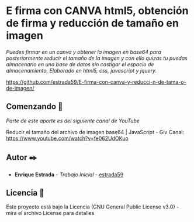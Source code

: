 # 


# E firma con CANVA html5, obtención de firma y reducción de tamaño en imagen

_Puedes firmar en un canva y obtener la imagen en base64 para posteriormente reducir el tamaño de la imagen y con ello quizas tu puedas almacenarlo en una base de datos sin castigar el espacio de almacenamiento. Elaborado en html5, css, javascript y jquery._

https://github.com/estrada59/E-firma-con-canva-y-reducci-n-de-tama-o-de-imagen/

## Comenzando 🚀

_Parte de este aporte es del siguiente canal de YouTube_

Reducir el tamaño del archivo de imagen base64 | JavaScript - Giv Canal: https://www.youtube.com/watch?v=fe062UdOKuo


## Autor ✒️

* **Enrique Estrada** - *Trabajo Inicial* - [estrada59](https://github.com/estrada59)



## Licencia 📄

Este proyecto está bajo la Licencia (GNU General Public License v3.0) - mira el archivo License para detalles

